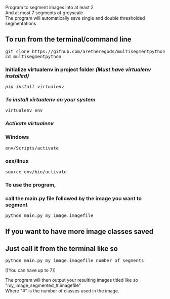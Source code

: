 Program to segment images into at least 2  
And at most 7 segments of greyscale  
The program will automatically save single and double thresholded segmentations  

<h2>To run from the terminal/command line</h2>  
<pre>git clone https://github.com/aretheregods/multisegmentpython  
cd multisegmentpython</pre>  
  
<h3>Initialize virtualenv in project folder <em>(Must have virtualenv installed)</h3>  
<pre>pip install virtualenv</pre> <h3>To install virtualenv on your system</h3></em>  
<pre>virtualenv env</pre>  
  
<h3><em>Activate virtualenv</em></h3>  
<h3>Windows</h3>  
<pre>env/Scripts/activate</pre>  
  
<h3>osx/linux</h3>  
<pre>source env/bin/activate</pre>  
  
<h3>To use the program,</h3>  
<h3>call the main.py file followed by the image you want to segment</h3>  
<pre>python main.py my_image.imagefile</pre>  
  
  
<h2>If you want to have more image classes saved</h2>  
<h2>Just call it from the terminal like so</h2>  
<pre>python main.py my_image.imagefile number_of_segments</pre> [[You can have up to 7]]  
  
The program will then output your resulting images titled like so "my_image_segmented_#.imagefile"  
Where "#" is the number of classes used in the image.  

